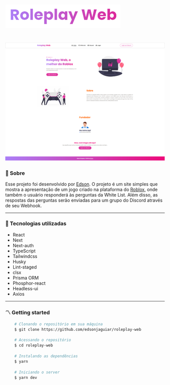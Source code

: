 <h1>
    <img src="./public/logo.png">
</h1>

<h1>
    <img src="./public/background.png">
</h1>

### 🧾 Sobre

<p>Esse projeto foi desenvolvido por <a href="https://github.com/edsonjaguiar" title="Github User" target="_blank">Edson</a>. O projeto é um site simples que mostra a apresentação de um jogo criado na plataforma do <a href="https://www.roblox.com/" title="Roblox Game" target="_blank">Roblox</a>, onde também o usuário responderá às perguntas da White List. Além disso, as respostas das perguntas serão enviadas para um grupo do Discord através de seu Webhook.</p>

---

### 🚀 Tecnologias utilizadas

-   React
-   Next
-   Next-auth
-   TypeScript
-   Tailwindcss
-   Husky
-   Lint-staged
-   clsx
-   Prisma ORM
-   Phosphor-react
-   Headless-ui
-   Axios

---

### 〽️ Getting started

```zsh
    # Clonando o repositório em sua máquina
    $ git clone https://github.com/edsonjaguiar/roleplay-web

    # Acessando o repositório
    $ cd roleplay-web

    # Instalando as dependências
    $ yarn

    # Iniciando o server
    $ yarn dev
```

